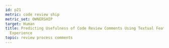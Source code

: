 ```yaml
---
id: p21
metric: code review ship
metric_set: OWNERSHIP
target: Human
title: Predicting Usefulness of Code Review Comments Using Textual Features and Developer
  Experience
topic: review process comments
---
```

